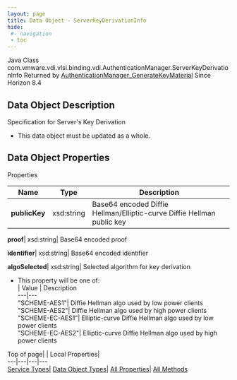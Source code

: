 ```yaml
---
layout: page
title: Data Object - ServerKeyDerivationInfo
hide:
 #- navigation
 - toc
---
```






Java Class
    com.vmware.vdi.vlsi.binding.vdi.AuthenticationManager.ServerKeyDerivationInfo
Returned by
     [AuthenticationManager_GenerateKeyMaterial](vdi.AuthenticationManager.md#generateKeyMaterial)
Since 
    Horizon 8.4

## Data Object Description 

Specification for Server's Key Derivation 

  * This data object must be updated as a whole.



## Data Object Properties

Properties

Name |  Type |  Description   
---|---|---  
**publicKey**|  xsd:string|  Base64 encoded Diffie Hellman/Elliptic-curve Diffie Hellman public key   
  
**proof**|  xsd:string|  Base64 encoded proof   
  
**identifier**|  xsd:string|  Base64 encoded identifier   
  
**algoSelected**|  xsd:string|  Selected algorithm for key derivation   


  * This property will be one of:  
|  Value |  Description   
---|---  
"SCHEME-AES1"| Diffie Hellman algo used by low power clients  
"SCHEME-AES2"| Diffie Hellman algo used by high power clients  
"SCHEME-EC-AES1"| Elliptic-curve Diffie Hellman algo used by low power clients  
"SCHEME-EC-AES2"| Elliptic-curve Diffie Hellman algo used by high power clients  

  
  
  
Top of page| | Local Properties|   
---|---|---|---  
[Service Types](index-mo_types.md)| [Data Object Types](index-do_types.md)| [All Properties](index-properties.md)| [All Methods](index-methods.md)  
  
  

